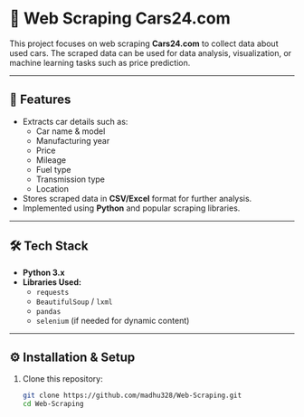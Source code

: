 # 🚗 Web Scraping Cars24.com

This project focuses on web scraping **Cars24.com** to collect data about used cars. The scraped data can be used for data analysis, visualization, or machine learning tasks such as price prediction.

---

## 📌 Features
- Extracts car details such as:
  - Car name & model
  - Manufacturing year
  - Price
  - Mileage
  - Fuel type
  - Transmission type
  - Location
- Stores scraped data in **CSV/Excel** format for further analysis.
- Implemented using **Python** and popular scraping libraries.

---

## 🛠️ Tech Stack
- **Python 3.x**
- **Libraries Used:**
  - `requests`
  - `BeautifulSoup` / `lxml`
  - `pandas`
  - `selenium` (if needed for dynamic content)

---

## ⚙️ Installation & Setup
1. Clone this repository:
   ```bash
   git clone https://github.com/madhu328/Web-Scraping.git
   cd Web-Scraping
